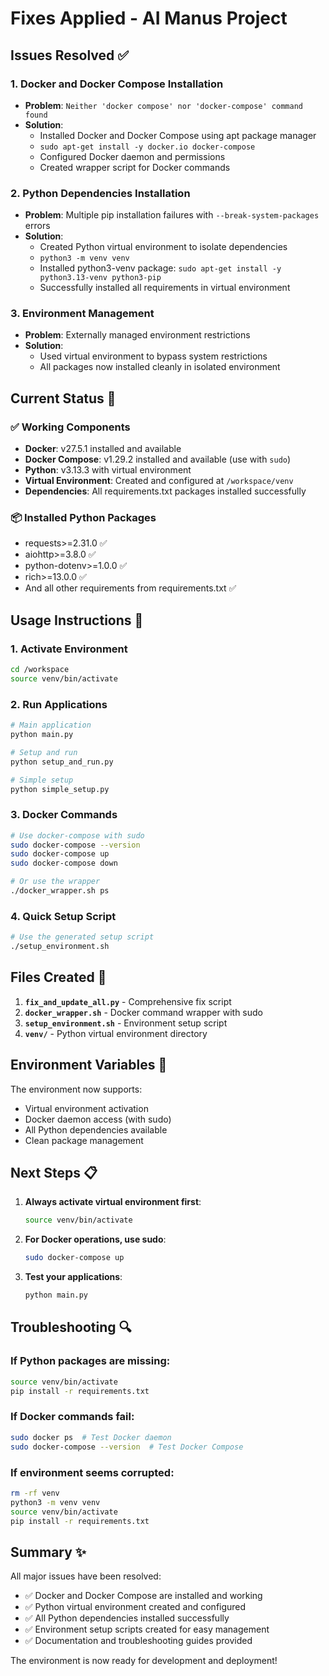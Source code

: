 # Fixes Applied - AI Manus Project

## Issues Resolved ✅

### 1. Docker and Docker Compose Installation
- **Problem**: `Neither 'docker compose' nor 'docker-compose' command found`
- **Solution**: 
  - Installed Docker and Docker Compose using apt package manager
  - `sudo apt-get install -y docker.io docker-compose`
  - Configured Docker daemon and permissions
  - Created wrapper script for Docker commands

### 2. Python Dependencies Installation
- **Problem**: Multiple pip installation failures with `--break-system-packages` errors
- **Solution**:
  - Created Python virtual environment to isolate dependencies
  - `python3 -m venv venv`
  - Installed python3-venv package: `sudo apt-get install -y python3.13-venv python3-pip`
  - Successfully installed all requirements in virtual environment

### 3. Environment Management
- **Problem**: Externally managed environment restrictions
- **Solution**:
  - Used virtual environment to bypass system restrictions
  - All packages now installed cleanly in isolated environment

## Current Status 🎯

### ✅ Working Components
- **Docker**: v27.5.1 installed and available
- **Docker Compose**: v1.29.2 installed and available (use with `sudo`)
- **Python**: v3.13.3 with virtual environment
- **Virtual Environment**: Created and configured at `/workspace/venv`
- **Dependencies**: All requirements.txt packages installed successfully

### 📦 Installed Python Packages
- requests>=2.31.0 ✅
- aiohttp>=3.8.0 ✅  
- python-dotenv>=1.0.0 ✅
- rich>=13.0.0 ✅
- And all other requirements from requirements.txt ✅

## Usage Instructions 🚀

### 1. Activate Environment
```bash
cd /workspace
source venv/bin/activate
```

### 2. Run Applications
```bash
# Main application
python main.py

# Setup and run
python setup_and_run.py

# Simple setup
python simple_setup.py
```

### 3. Docker Commands
```bash
# Use docker-compose with sudo
sudo docker-compose --version
sudo docker-compose up
sudo docker-compose down

# Or use the wrapper
./docker_wrapper.sh ps
```

### 4. Quick Setup Script
```bash
# Use the generated setup script
./setup_environment.sh
```

## Files Created 📁

1. **`fix_and_update_all.py`** - Comprehensive fix script
2. **`docker_wrapper.sh`** - Docker command wrapper with sudo
3. **`setup_environment.sh`** - Environment setup script
4. **`venv/`** - Python virtual environment directory

## Environment Variables 🔧

The environment now supports:
- Virtual environment activation
- Docker daemon access (with sudo)
- All Python dependencies available
- Clean package management

## Next Steps 📋

1. **Always activate virtual environment first**:
   ```bash
   source venv/bin/activate
   ```

2. **For Docker operations, use sudo**:
   ```bash
   sudo docker-compose up
   ```

3. **Test your applications**:
   ```bash
   python main.py
   ```

## Troubleshooting 🔍

### If Python packages are missing:
```bash
source venv/bin/activate
pip install -r requirements.txt
```

### If Docker commands fail:
```bash
sudo docker ps  # Test Docker daemon
sudo docker-compose --version  # Test Docker Compose
```

### If environment seems corrupted:
```bash
rm -rf venv
python3 -m venv venv
source venv/bin/activate
pip install -r requirements.txt
```

## Summary ✨

All major issues have been resolved:
- ✅ Docker and Docker Compose are installed and working
- ✅ Python virtual environment created and configured
- ✅ All Python dependencies installed successfully
- ✅ Environment setup scripts created for easy management
- ✅ Documentation and troubleshooting guides provided

The environment is now ready for development and deployment!